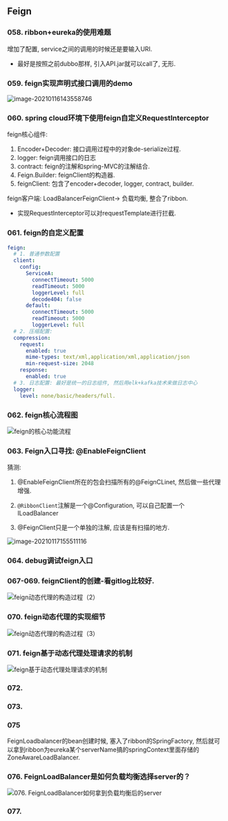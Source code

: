 ## Feign

### 058. ribbon+eureka的使用难题

增加了配置, service之间的调用的时候还是要输入URI.

- 最好是按照之前dubbo那样, 引入API.jar就可以call了, 无形.



### 059. feign实现声明式接口调用的demo

![image-20210116143558746](3.%20Feign.assets/image-20210116143558746.png)





### 060. spring cloud环境下使用feign自定义RequestInterceptor

feign核心组件:

1. Encoder+Decoder: 接口调用过程中的对象de-serialize过程.
2. logger: feign调用接口的日志
3. contract: feign的注解和spring-MVC的注解结合.
4. Feign.Builder: feignClient的构造器.
5. feignClient: 包含了encoder+decoder, logger, contract, builder.

feign客户端: LoadBalancerFeignClient-> 负载均衡, 整合了ribbon.

- 实现RequestInterceptor可以对requestTemplate进行拦截.



### 061. feign的自定义配置

```yaml
feign:
  # 1. 普通参数配置
  client:
    config:
      ServiceA:
        connectTimeout: 5000
        readTimeout: 5000
        loggerLevel: full
        decode404: false
      default:
        connectTimeout: 5000
        readTimeout: 5000
        loggerLevel: full
  # 2. 压缩配置:
  compression: 
  	request:
  	  enabled: true
  	  mime-types: text/xml,application/xml,application/json
  	  min-request-size: 2048
  	response: 
  	  enabled: true
  # 3. 日志配置: 最好是统一的日志组件, 然后用elk+kafka技术来做日志中心
  logger:
  	level: none/basic/headers/full.
```





### 062. feign核心流程图

![feign的核心功能流程](3.%20Feign.assets/feign%E7%9A%84%E6%A0%B8%E5%BF%83%E5%8A%9F%E8%83%BD%E6%B5%81%E7%A8%8B.png)



### 063. Feign入口寻找: @EnableFeignClient

猜测: 

1. @EnableFeignClient所在的包会扫描所有的@FeignCLinet, 然后做一些代理增强.

2. `@RibbonClient`注解是一个@Configuration, 可以自己配置一个ILoadBalancer

3. @FeignClient只是一个单独的注解, 应该是有扫描的地方.

![image-20210117155511116](3.%20Feign.assets/image-20210117155511116.png)





### 064. debug调试feign入口



### 067-069.  feignClient的创建-看gitlog比较好.

![feign动态代理的构造过程（2）](3.%20Feign.assets/feign%E5%8A%A8%E6%80%81%E4%BB%A3%E7%90%86%E7%9A%84%E6%9E%84%E9%80%A0%E8%BF%87%E7%A8%8B%EF%BC%882%EF%BC%89.png)







### 070. feign动态代理的实现细节

![feign动态代理的构造过程（3）](3.%20Feign.assets/feign%E5%8A%A8%E6%80%81%E4%BB%A3%E7%90%86%E7%9A%84%E6%9E%84%E9%80%A0%E8%BF%87%E7%A8%8B%EF%BC%883%EF%BC%89.png)



### 071. feign基于动态代理处理请求的机制

![feign基于动态代理处理请求的机制](3.%20Feign.assets/feign%E5%9F%BA%E4%BA%8E%E5%8A%A8%E6%80%81%E4%BB%A3%E7%90%86%E5%A4%84%E7%90%86%E8%AF%B7%E6%B1%82%E7%9A%84%E6%9C%BA%E5%88%B6.png)



### 072. 







### 073. 





### 075

FeignLoadbalancer的bean创建时候, 塞入了ribbon的SpringFactory, 然后就可以拿到ribbon为eureka某个serverName搞的springContext里面存储的ZoneAwareLoadBalancer. 







### 076. FeignLoadBalancer是如何负载均衡选择server的？

![076. FeignLoadBalancer如何拿到负载均衡后的server](3.%20Feign.assets/076.%20FeignLoadBalancer%E5%A6%82%E4%BD%95%E6%8B%BF%E5%88%B0%E8%B4%9F%E8%BD%BD%E5%9D%87%E8%A1%A1%E5%90%8E%E7%9A%84server.png)





### 077. 

























